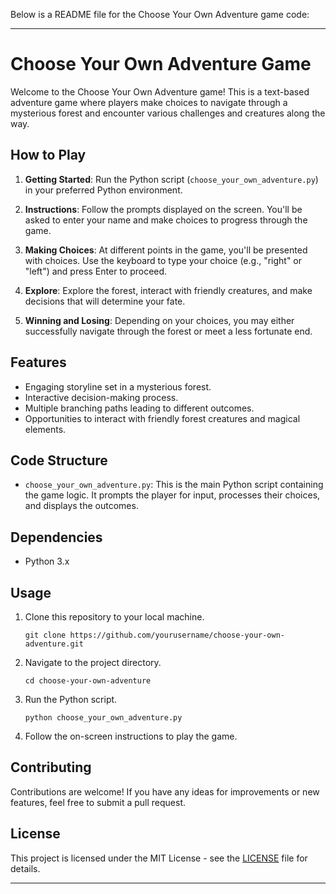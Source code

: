 Below is a README file for the Choose Your Own Adventure game code:

---

# Choose Your Own Adventure Game

Welcome to the Choose Your Own Adventure game! This is a text-based adventure game where players make choices to navigate through a mysterious forest and encounter various challenges and creatures along the way.

## How to Play

1. **Getting Started**: Run the Python script (`choose_your_own_adventure.py`) in your preferred Python environment.

2. **Instructions**: Follow the prompts displayed on the screen. You'll be asked to enter your name and make choices to progress through the game.

3. **Making Choices**: At different points in the game, you'll be presented with choices. Use the keyboard to type your choice (e.g., "right" or "left") and press Enter to proceed.

4. **Explore**: Explore the forest, interact with friendly creatures, and make decisions that will determine your fate.

5. **Winning and Losing**: Depending on your choices, you may either successfully navigate through the forest or meet a less fortunate end.

## Features

- Engaging storyline set in a mysterious forest.
- Interactive decision-making process.
- Multiple branching paths leading to different outcomes.
- Opportunities to interact with friendly forest creatures and magical elements.

## Code Structure

- `choose_your_own_adventure.py`: This is the main Python script containing the game logic. It prompts the player for input, processes their choices, and displays the outcomes.

## Dependencies

- Python 3.x

## Usage

1. Clone this repository to your local machine.

   ```
   git clone https://github.com/yourusername/choose-your-own-adventure.git
   ```

2. Navigate to the project directory.

   ```
   cd choose-your-own-adventure
   ```

3. Run the Python script.

   ```
   python choose_your_own_adventure.py
   ```

4. Follow the on-screen instructions to play the game.

## Contributing

Contributions are welcome! If you have any ideas for improvements or new features, feel free to submit a pull request.

## License

This project is licensed under the MIT License - see the [LICENSE](LICENSE) file for details.

---
